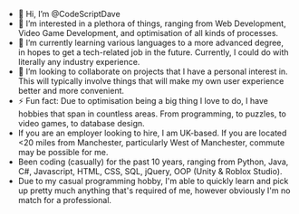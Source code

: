 - 👋 Hi, I’m @CodeScriptDave
- 👀 I’m interested in a plethora of things, ranging from Web Development, Video Game Development, and optimisation of all kinds of processes.
- 🌱 I’m currently learning various languages to a more advanced degree, in hopes to get a tech-related job in the future. Currently, I could do with literally any industry experience.
- 💞️ I’m looking to collaborate on projects that I have a personal interest in. This will typically involve things that will make my own user experience better and more convenient.
- ⚡ Fun fact: Due to optimisation being a big thing I love to do, I have hobbies that span in countless areas. From programming, to puzzles, to video games, to database design.
- If you are an employer looking to hire, I am UK-based. If you are located <20 miles from Manchester, particularly West of Manchester, commute may be possible for me.  
- Been coding (casually) for the past 10 years, ranging from Python, Java, C#, Javascript, HTML, CSS, SQL, jQuery, OOP (Unity & Roblox Studio). 
- Due to my casual programming hobby, I'm able to quickly learn and pick up pretty much anything that's required of me, however obviously I'm no match for a professional.

<!---
CodeScriptDave/CodeScriptDave is a ✨ special ✨ repository because its `README.md` (this file) appears on your GitHub profile.
You can click the Preview link to take a look at your changes.
--->
